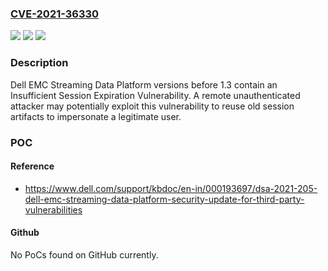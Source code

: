 ### [CVE-2021-36330](https://cve.mitre.org/cgi-bin/cvename.cgi?name=CVE-2021-36330)
![](https://img.shields.io/static/v1?label=Product&message=Dell%20EMC%20Streaming%20Data%20Platform&color=blue)
![](https://img.shields.io/static/v1?label=Version&message=%3C%201.3%20&color=brighgreen)
![](https://img.shields.io/static/v1?label=Vulnerability&message=CWE-613%3A%20Insufficient%20Session%20Expiration&color=brighgreen)

### Description

Dell EMC Streaming Data Platform versions before 1.3 contain an Insufficient Session Expiration Vulnerability. A remote unauthenticated attacker may potentially exploit this vulnerability to reuse old session artifacts to impersonate a legitimate user.

### POC

#### Reference
- https://www.dell.com/support/kbdoc/en-in/000193697/dsa-2021-205-dell-emc-streaming-data-platform-security-update-for-third-party-vulnerabilities

#### Github
No PoCs found on GitHub currently.

